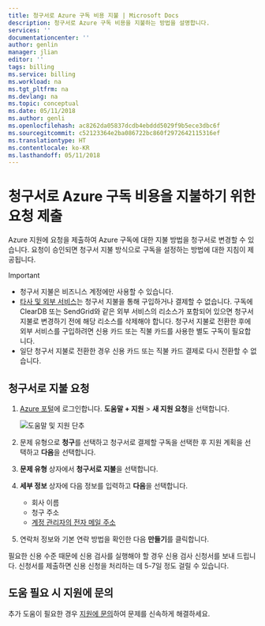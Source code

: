 ```yaml
---
title: 청구서로 Azure 구독 비용 지불 | Microsoft Docs
description: 청구서로 Azure 구독 비용을 지불하는 방법을 설명합니다.
services: ''
documentationcenter: ''
author: genlin
manager: jlian
editor: ''
tags: billing
ms.service: billing
ms.workload: na
ms.tgt_pltfrm: na
ms.devlang: na
ms.topic: conceptual
ms.date: 05/11/2018
ms.author: genli
ms.openlocfilehash: ac8262da05837dcdb4ebddd5029f9b5ece3dbc6f
ms.sourcegitcommit: c52123364e2ba086722bc860f2972642115316ef
ms.translationtype: HT
ms.contentlocale: ko-KR
ms.lasthandoff: 05/11/2018
---
```

# <a name="submit-a-request-to-pay-azure-subscription-by-invoice"></a>청구서로 Azure 구독 비용을 지불하기 위한 요청 제출

Azure 지원에 요청을 제출하여 Azure 구독에 대한 지불 방법을 청구서로 변경할 수 있습니다. 요청이 승인되면 청구서 지불 방식으로 구독을 설정하는 방법에 대한 지침이 제공됩니다.

> [!IMPORTANT]
> * 청구서 지불은 비즈니스 계정에만 사용할 수 있습니다.
> * [타사 및 외부 서비스](billing-understand-your-azure-marketplace-charges.md)는 청구서 지불을 통해 구입하거나 결제할 수 없습니다. 구독에 ClearDB 또는 SendGrid와 같은 외부 서비스의 리소스가 포함되어 있으면 청구서 지불로 변경하기 전에 해당 리소스를 삭제해야 합니다. 청구서 지불로 전환한 후에 외부 서비스를 구입하려면 신용 카드 또는 직불 카드를 사용한 별도 구독이 필요합니다.
> * 일단 청구서 지불로 전환한 경우 신용 카드 또는 직불 카드 결제로 다시 전환할 수 없습니다.

## <a name="request-pay-by-invoice"></a>청구서로 지불 요청

1. [Azure 포털](https://portal.azure.com/)에 로그인합니다. **도움말 + 지원** > **새 지원 요청**을 선택합니다.

    ![도움말 및 지원 단추](./media/billing-how-to-pay-by-invoice/helpandsupport.png)

1. 문제 유형으로 **청구**를 선택하고 청구서로 결제할 구독을 선택한 후 지원 계획을 선택하고 **다음**을 선택합니다.

1. **문제 유형** 상자에서 **청구서로 지불**을 선택합니다.

1. **세부 정보** 상자에 다음 정보를 입력하고 **다음**을 선택합니다.

    * 회사 이름
    * 청구 주소
    * [계정 관리자의 전자 메일 주소](billing-add-change-azure-subscription-administrator.md#check-the-account-administrator-of-the-subscription)

1. 연락처 정보와 기본 연락 방법을 확인한 다음 **만들기**를 클릭합니다.

필요한 신용 수준 때문에 신용 검사를 실행해야 할 경우 신용 검사 신청서를 보내 드립니다. 신청서를 제출하면 신용 신청을 처리하는 데 5-7일 정도 걸릴 수 있습니다.

## <a name="need-help-contact-support"></a>도움 필요 시 지원에 문의

추가 도움이 필요한 경우 [지원에 문의](https://portal.azure.com/?#blade/Microsoft_Azure_Support/HelpAndSupportBlade)하여 문제를 신속하게 해결하세요.